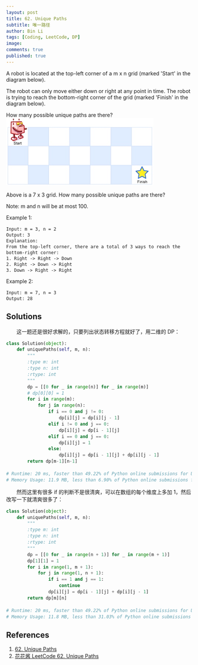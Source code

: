 ```yaml
---
layout: post
title: 62. Unique Paths
subtitle: 唯一路径
author: Bin Li
tags: [Coding, LeetCode, DP]
image: 
comments: true
published: true
---
```


A robot is located at the top-left corner of a m x n grid (marked 'Start' in the diagram below).

The robot can only move either down or right at any point in time. The robot is trying to reach the bottom-right corner of the grid (marked 'Finish' in the diagram below).

How many possible unique paths are there?
![](/img/media/15668161183071.jpg)


Above is a 7 x 3 grid. How many possible unique paths are there?

Note: m and n will be at most 100.

Example 1:
```
Input: m = 3, n = 2
Output: 3
Explanation:
From the top-left corner, there are a total of 3 ways to reach the bottom-right corner:
1. Right -> Right -> Down
2. Right -> Down -> Right
3. Down -> Right -> Right
```
Example 2:
```
Input: m = 7, n = 3
Output: 28
```

## Solutions
　　这一题还是很好求解的，只要列出状态转移方程就好了，用二维的 DP：

```python
class Solution(object):
    def uniquePaths(self, m, n):
        """
        :type m: int
        :type n: int
        :rtype: int
        """
        dp = [[0 for _ in range(n)] for _ in range(m)]
        # dp[0][0] = 1
        for i in range(m):
            for j in range(n):
                if i == 0 and j != 0:
                    dp[i][j] = dp[i][j - 1]
                elif i != 0 and j == 0:
                    dp[i][j] = dp[i - 1][j]
                elif i == 0 and j == 0:
                    dp[i][j] = 1
                else:
                    dp[i][j] = dp[i - 1][j] + dp[i][j - 1]
        return dp[m-1][n-1]

# Runtime: 20 ms, faster than 49.22% of Python online submissions for Unique Paths.
# Memory Usage: 11.9 MB, less than 6.90% of Python online submissions for Unique Paths.
```

　　然而这里有很多 if 的判断不是很清爽，可以在数组的每个维度上多加 1，然后改写一下就清爽很多了：

```python
class Solution(object):
    def uniquePaths(self, m, n):
        """
        :type m: int
        :type n: int
        :rtype: int
        """
        dp = [[0 for _ in range(n + 1)] for _ in range(m + 1)]
        dp[1][1] = 1
        for i in range(1, m + 1):
            for j in range(1, n + 1):
                if i == 1 and j == 1:
                    continue
                dp[i][j] = dp[i - 1][j] + dp[i][j - 1]
        return dp[m][n]

# Runtime: 20 ms, faster than 49.22% of Python online submissions for Unique Paths.
# Memory Usage: 11.8 MB, less than 31.03% of Python online submissions for Unique Paths.
```
## References
1. [62. Unique Paths](https://leetcode.com/problems/unique-paths/)
2. [花花酱 LeetCode 62. Unique Paths](https://www.youtube.com/watch?v=fmpP5Ll0Azc)